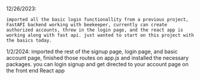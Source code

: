 12/26/2023:

    imported all the basic login functionallity from a previous project, FastAPI backend working with beekeeper, currently can create authorized accounts, threw in the login page, and the react app is working along with fast api. just wanted to start on this project with the basics today.

1/2/2024:
    imported the rest of the signup page, login page, and basic account page, finished those routes on app.js and installed the necessary packages. you can login signup and get directed to your account page on the front end React app